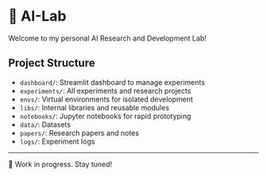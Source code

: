# 🧪 AI-Lab

Welcome to my personal AI Research and Development Lab!

## Project Structure

- `dashboard/`: Streamlit dashboard to manage experiments
- `experiments/`: All experiments and research projects
- `envs/`: Virtual environments for isolated development
- `libs/`: Internal libraries and reusable modules
- `notebooks/`: Jupyter notebooks for rapid prototyping
- `data/`: Datasets
- `papers/`: Research papers and notes
- `logs/`: Experiment logs

---

🚀 Work in progress. Stay tuned!
